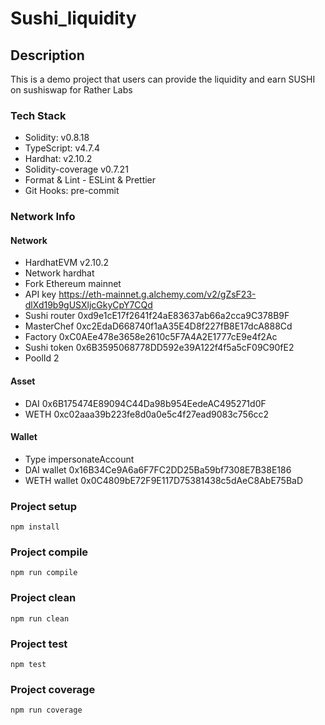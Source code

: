 # Sushi_liquidity

## Description
This is a demo project that users can provide the liquidity and earn SUSHI on sushiswap for Rather Labs
### Tech Stack

  - Solidity:         v0.8.18
  - TypeScript:       v4.7.4
  - Hardhat:          v2.10.2
  - Solidity-coverage v0.7.21
  - Format & Lint - ESLint & Prettier
  - Git Hooks: pre-commit
  
### Network Info
 #### Network
  - HardhatEVM    v2.10.2
  - Network       hardhat
  - Fork          Ethereum mainnet
  - API key       https://eth-mainnet.g.alchemy.com/v2/gZsF23-dlXd19b9gUSXljcGkyCpY7CQd
  - Sushi router  0xd9e1cE17f2641f24aE83637ab66a2cca9C378B9F
  - MasterChef    0xc2EdaD668740f1aA35E4D8f227fB8E17dcA888Cd
  - Factory       0xC0AEe478e3658e2610c5F7A4A2E1777cE9e4f2Ac
  - Sushi token   0x6B3595068778DD592e39A122f4f5a5cF09C90fE2
  - PoolId        2
 #### Asset
  - DAI           0x6B175474E89094C44Da98b954EedeAC495271d0F
  - WETH          0xc02aaa39b223fe8d0a0e5c4f27ead9083c756cc2
 #### Wallet
  - Type          impersonateAccount
  - DAI wallet    0x16B34Ce9A6a6F7FC2DD25Ba59bf7308E7B38E186
  - WETH wallet   0x0C4809bE72F9E117D75381438c5dAeC8AbE75BaD

### Project setup
```
npm install
```

### Project compile
```
npm run compile
```

### Project clean
```
npm run clean
```

### Project test
```
npm test
```
  
### Project coverage
```
npm run coverage
```
  
